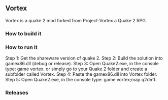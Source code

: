 ## Vortex
Vortex is a quake 2 mod forked from Project-Vortex a Quake 2 RPG.

### How to build it

### How to run it
Step 1: Get the shareware version of quake 2.
Step 2: Build the solution into gamex86.dll (debug or release).
Step 3: Open Quake2.exe, in the console type: game vortex.
        or simply go to your Quake 2 folder and create a subfolder called Vortex.
Step 4: Paste the gamex86.dll into Vortex folder.
Step 5: Open Quake2.exe, in the console type: game vortex;map q2dm1.
 
### Releases
